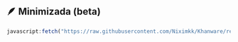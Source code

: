 ## 🪶 Minimizada (beta)

```javascript
javascript:fetch("https://raw.githubusercontent.com/Niximkk/Khanware/refs/heads/main/khanwareMinimal.js").then(t=>t.text()).then(eval);
